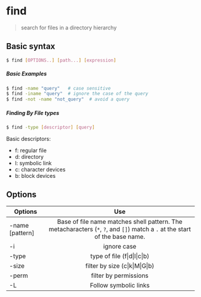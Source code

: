 # find

> search for files in a directory hierarchy

## Basic syntax

```bash
$ find [OPTIONS..] [path...] [expression]
```

##### Basic Examples

```bash
$ find -name "query"   # case sensitive
$ find -iname "query"  # ignore the case of the query
$ find -not -name "not_query"  # avoid a query
```

##### Finding By File types

```bash
$ find -type [descriptor] [query]
```

Basic descriptors:

- f: regular file
- d: directory
- l: symbolic link
- c: character devices
- b: block devices

## Options

| Options          | Use                                          |
| ---------------- |:--------------------------------------------:| 
| -name [pattern]  | Base of file name matches shell pattern. The  metacharacters (`*`,  `?`,  and  `[]`\) match a `.` at the start of the base name.                                |
| -i               | ignore case                                  |
| -type            | type of file (f\|d\|l\|c\|b\)                |
| -size            | filter by size (c\|k\|M\|G\|b\)              |
| -perm            | filter by permissions                        |
| -L               | Follow symbolic links                        |
